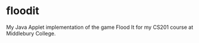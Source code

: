 # floodit
My Java Applet implementation of the game Flood It for my CS201 course at Middlebury College. 

